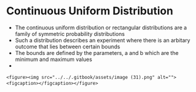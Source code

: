 # Continuous Uniform Distribution

* The continuous uniform distribution or rectangular distributions are a family of symmetric probability distributions
* Such a distribution describes an experiment where there is an arbitary outcome that lies between certain bounds
* The bounds are defined by the parameters, a and b which are the minimum and maximum values
*

    <figure><img src="../../.gitbook/assets/image (31).png" alt=""><figcaption></figcaption></figure>
